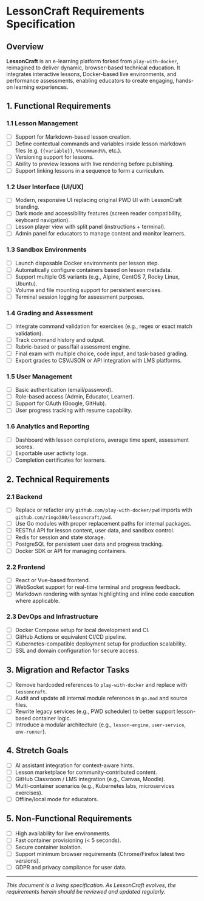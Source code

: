 # LessonCraft Requirements Specification

## Overview

**LessonCraft** is an e-learning platform forked from `play-with-docker`, reimagined to deliver dynamic, browser-based technical education. It integrates interactive lessons, Docker-based live environments, and performance assessments, enabling educators to create engaging, hands-on learning experiences.

## 1. Functional Requirements

### 1.1 Lesson Management
- [ ] Support for Markdown-based lesson creation.
- [ ] Define contextual commands and variables inside lesson markdown files (e.g. `{{variable}}`, `%%command%%`, etc.).
- [ ] Versioning support for lessons.
- [ ] Ability to preview lessons with live rendering before publishing.
- [ ] Support linking lessons in a sequence to form a curriculum.

### 1.2 User Interface (UI/UX)
- [ ] Modern, responsive UI replacing original PWD UI with LessonCraft branding.
- [ ] Dark mode and accessibility features (screen reader compatibility, keyboard navigation).
- [ ] Lesson player view with split panel (instructions + terminal).
- [ ] Admin panel for educators to manage content and monitor learners.

### 1.3 Sandbox Environments
- [ ] Launch disposable Docker environments per lesson step.
- [ ] Automatically configure containers based on lesson metadata.
- [ ] Support multiple OS variants (e.g., Alpine, CentOS 7, Rocky Linux, Ubuntu).
- [ ] Volume and file mounting support for persistent exercises.
- [ ] Terminal session logging for assessment purposes.

### 1.4 Grading and Assessment
- [ ] Integrate command validation for exercises (e.g., regex or exact match validation).
- [ ] Track command history and output.
- [ ] Rubric-based or pass/fail assessment engine.
- [ ] Final exam with multiple choice, code input, and task-based grading.
- [ ] Export grades to CSV/JSON or API integration with LMS platforms.

### 1.5 User Management
- [ ] Basic authentication (email/password).
- [ ] Role-based access (Admin, Educator, Learner).
- [ ] Support for OAuth (Google, GitHub).
- [ ] User progress tracking with resume capability.

### 1.6 Analytics and Reporting
- [ ] Dashboard with lesson completions, average time spent, assessment scores.
- [ ] Exportable user activity logs.
- [ ] Completion certificates for learners.

## 2. Technical Requirements

### 2.1 Backend
- [ ] Replace or refactor any `github.com/play-with-docker/pwd` imports with `github.com/ringo380/lessoncraft/pwd`.
- [ ] Use Go modules with proper replacement paths for internal packages.
- [ ] RESTful API for lesson content, user data, and sandbox control.
- [ ] Redis for session and state storage.
- [ ] PostgreSQL for persistent user data and progress tracking.
- [ ] Docker SDK or API for managing containers.

### 2.2 Frontend
- [ ] React or Vue-based frontend.
- [ ] WebSocket support for real-time terminal and progress feedback.
- [ ] Markdown rendering with syntax highlighting and inline code execution where applicable.

### 2.3 DevOps and Infrastructure
- [ ] Docker Compose setup for local development and CI.
- [ ] GitHub Actions or equivalent CI/CD pipeline.
- [ ] Kubernetes-compatible deployment setup for production scalability.
- [ ] SSL and domain configuration for secure access.

## 3. Migration and Refactor Tasks
- [ ] Remove hardcoded references to `play-with-docker` and replace with `lessoncraft`.
- [ ] Audit and update all internal module references in `go.mod` and source files.
- [ ] Rewrite legacy services (e.g., PWD scheduler) to better support lesson-based container logic.
- [ ] Introduce a modular architecture (e.g., `lesson-engine`, `user-service`, `env-runner`).

## 4. Stretch Goals
- [ ] AI assistant integration for context-aware hints.
- [ ] Lesson marketplace for community-contributed content.
- [ ] GitHub Classroom / LMS integration (e.g., Canvas, Moodle).
- [ ] Multi-container scenarios (e.g., Kubernetes labs, microservices exercises).
- [ ] Offline/local mode for educators.

## 5. Non-Functional Requirements
- [ ] High availability for live environments.
- [ ] Fast container provisioning (< 5 seconds).
- [ ] Secure container isolation.
- [ ] Support minimum browser requirements (Chrome/Firefox latest two versions).
- [ ] GDPR and privacy compliance for user data.

---

*This document is a living specification. As LessonCraft evolves, the requirements herein should be reviewed and updated regularly.*